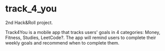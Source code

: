 # track_4_you

2nd Hack&Roll project.

Track4You is a mobile app that tracks users' goals in 4 categories: Money, Fitness, Studies, LeetCode?. The app will remind users to complete their weekly goals and recommend when to complete them.
